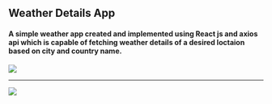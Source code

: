 ## Weather Details App

#### A simple weather app created and implemented using React js and axios api which is capable of fetching  weather details of a desired loctaion based on city and country name.

<img src="G:\React Projects\weather-app\src\images\App1.PNG">
<hr/>
<img src="G:\React Projects\weather-app\src\images\App2.PNG">
